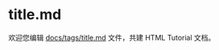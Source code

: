 title.md
===

欢迎您编辑 <a target="__blank" href="https://github.com/jaywcjlove/html-tutorial/blob/master/docs/tags/title.md">docs/tags/title.md</a> 文件，共建 HTML Tutorial 文档。